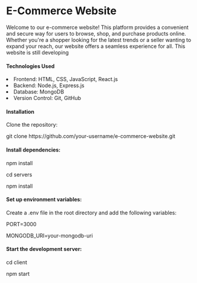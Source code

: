 <h1>E-Commerce Website</h1>
Welcome to our e-commerce website! This platform provides a convenient and secure way for users to browse, shop, and purchase products online. Whether you're a shopper looking for the latest trends or a seller wanting to expand your reach, our website offers a seamless experience for all.
This website is still developing 

<h4>Technologies Used</h4>
<li>Frontend: HTML, CSS, JavaScript, React.js</li>
<li>Backend: Node.js, Express.js</li>
<li>Database: MongoDB</li>
<li>Version Control: Git, GitHub</li>

<h4>Installation</h4>
<p>Clone the repository:</p>
<p>git clone https://github.com/your-username/e-commerce-website.git</p>

<h4>Install dependencies:</h4>
<pcd client></p>
<p>npm install</p>
<p>cd servers</p>
<p>npm install</p>

<h4>Set up environment variables:</h4>
<p>Create a .env file in the root directory and add the following variables:</p>
<p>PORT=3000</p>
<p>MONGODB_URI=your-mongodb-uri</p>

<h4>Start the development server:</h4>
<p>cd client</p>
<p>npm start</p>
